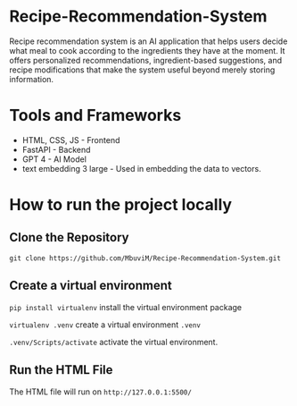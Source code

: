 # Recipe-Recommendation-System
Recipe recommendation system is an AI application that helps users decide what meal to cook according to the ingredients they have at the moment. It offers personalized recommendations, ingredient-based suggestions, and recipe modifications that make the system useful beyond merely storing information.

# Tools and Frameworks
* HTML, CSS, JS - Frontend
* FastAPI - Backend
* GPT 4 - AI Model
* text embedding 3 large - Used in embedding the data to vectors.

# How to run the project locally

## Clone the Repository
    git clone https://github.com/MbuviM/Recipe-Recommendation-System.git

## Create a virtual environment
`pip install virtualenv` install the virtual environment package

`virtualenv .venv` create a virtual environment `.venv`

`.venv/Scripts/activate` activate the virtual environment.

## Run the HTML File
The HTML file will run on `http://127.0.0.1:5500/`




